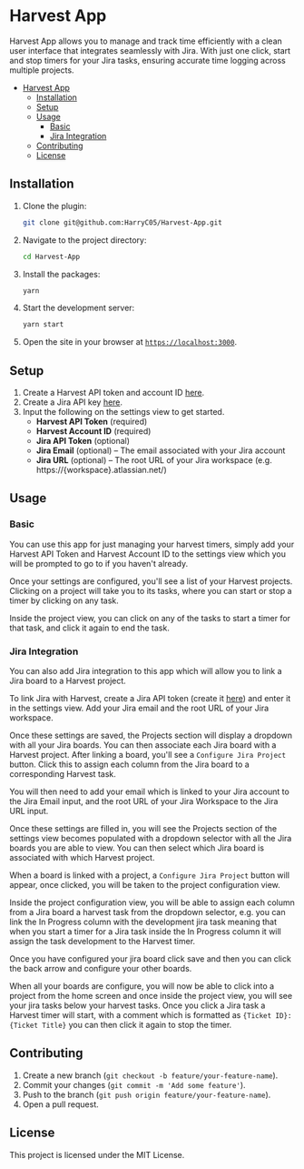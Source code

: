 # Harvest App

Harvest App allows you to manage and track time efficiently with a clean user interface that integrates seamlessly with Jira. With just one click, start and stop timers for your Jira tasks, ensuring accurate time logging across multiple projects.

- [Harvest App](#harvest-app)
	- [Installation](#installation)
	- [Setup](#setup)
	- [Usage](#usage)
		- [Basic](#basic)
		- [Jira Integration](#jira-integration)
	- [Contributing](#contributing)
	- [License](#license)


## Installation

1. Clone the plugin:
    ```sh
    git clone git@github.com:HarryC05/Harvest-App.git
    ```
2. Navigate to the project directory:
    ```sh
    cd Harvest-App
    ```
3. Install the packages:
    ```sh
    yarn
    ```
4. Start the development server:
    ```sh
    yarn start
    ```
5. Open the site in your browser at [`https://localhost:3000`](https://localhost:3000).


## Setup

1. Create a Harvest API token and account ID [here](https://id.getharvest.com/oauth2/access_tokens/new).
2. Create a Jira API key [here](https://id.atlassian.com/manage-profile/security/api-tokens).
3. Input the following on the settings view to get started.
   - **Harvest API Token** (required)
   - **Harvest Account ID** (required)
   - **Jira API Token** (optional)
   - **Jira Email** (optional) – The email associated with your Jira account
   - **Jira URL** (optional) – The root URL of your Jira workspace (e.g. https://{workspace}.atlassian.net/)


## Usage

### Basic

You can use this app for just managing your harvest timers, simply add your Harvest API Token and Harvest Account ID to the settings view which you will be prompted to go to if you haven't already.

Once your settings are configured, you'll see a list of your Harvest projects. Clicking on a project will take you to its tasks, where you can start or stop a timer by clicking on any task.

Inside the project view, you can click on any of the tasks to start a timer for that task, and click it again to end the task.


### Jira Integration

You can also add Jira integration to this app which will allow you to link a Jira board to a Harvest project.

To link Jira with Harvest, create a Jira API token (create it [here](https://id.atlassian.com/manage-profile/security/api-tokens)) and enter it in the settings view. Add your Jira email and the root URL of your Jira workspace.

Once these settings are saved, the Projects section will display a dropdown with all your Jira boards. You can then associate each Jira board with a Harvest project. After linking a board, you'll see a `Configure Jira Project` button. Click this to assign each column from the Jira board to a corresponding Harvest task.

You will then need to add your email which is linked to your Jira account to the Jira Email input, and the root URL of your Jira Workspace to the Jira URL input.

Once these settings are filled in, you will see the Projects section of the settings view becomes populated with a dropdown selector with all the Jira boards you are able to view. You can then select which Jira board is associated with which Harvest project.

When a board is linked with a project, a `Configure Jira Project` button will appear, once clicked, you will be taken to the project configuration view.

Inside the project configuration view, you will be able to assign each column from a Jira board a harvest task from the dropdown selector, e.g. you can link the In Progress column with the development jira task meaning that when you start a timer for a Jira task inside the In Progress column it will assign the task development to the Harvest timer.

Once you have configured your jira board click save and then you can click the back arrow and configure your other boards.

When all your boards are configure, you will now be able to click into a project from the home screen and once inside the project view, you will see your jira tasks below your harvest tasks. Once you click a Jira task a Harvest timer will start, with a comment which is formatted as `{Ticket ID}: {Ticket Title}` you can then click it again to stop the timer.


## Contributing

1. Create a new branch (`git checkout -b feature/your-feature-name`).
2. Commit your changes (`git commit -m 'Add some feature'`).
3. Push to the branch (`git push origin feature/your-feature-name`).
4. Open a pull request.


## License

This project is licensed under the MIT License.
